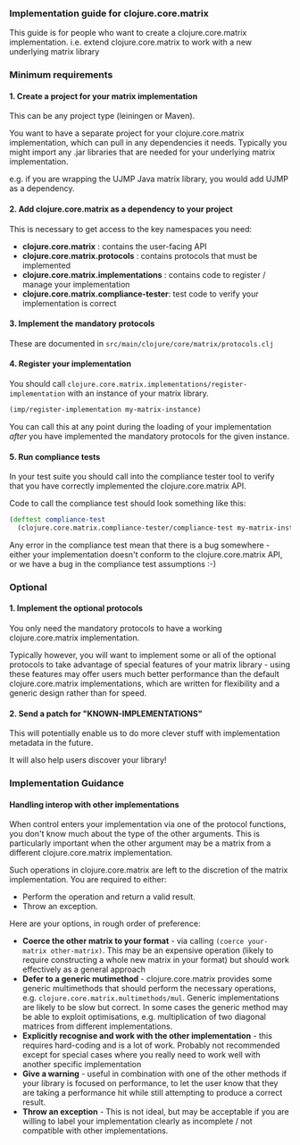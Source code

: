 ### Implementation guide for clojure.core.matrix

This guide is for people who want to create a clojure.core.matrix implementation.
i.e. extend clojure.core.matrix to work with a new underlying matrix library


### Minimum requirements

#### 1. Create a project for your matrix implementation

This can be any project type (leiningen or Maven).

You want to have a separate project for your clojure.core.matrix implementation, which can pull in 
any dependencies it needs. Typically you might import any .jar libraries that are needed
for your underlying matrix implementation.

e.g. if you are wrapping the UJMP Java matrix library, you would add UJMP as a dependency.

#### 2. Add clojure.core.matrix as a dependency to your project

This is necessary to get access to the key namespaces you need:

 - **clojure.core.matrix** : contains the user-facing API
 - **clojure.core.matrix.protocols** : contains protocols that must be implemented
 - **clojure.core.matrix.implementations** : contains code to register / manage your implementation
 - **clojure.core.matrix.compliance-tester**: test code to verify your implementation is correct
 
#### 3. Implement the mandatory protocols

These are documented in `src/main/clojure/core/matrix/protocols.clj`

#### 4. Register your implementation

You should call `clojure.core.matrix.implementations/register-implementation` with an instance of your matrix library.

```clojure
(imp/register-implementation my-matrix-instance)
```

You can call this at any point during the loading of your implementation *after* you have
implemented the mandatory protocols for the given instance.

#### 5. Run compliance tests

In your test suite you should call into the compliance tester tool to verify that you have correctly
implemented the clojure.core.matrix API.

Code to call the compliance test should look something like this:

```clojure
(deftest compliance-test
  (clojure.core.matrix.compliance-tester/compliance-test my-matrix-instance)) 
```

Any error in the compliance test mean that there is a bug somewhere - either your implementation
doesn't conform to the clojure.core.matrix API, or we have a bug in the compliance test assumptions :-)

### Optional

#### 1. Implement the optional protocols

You only need the mandatory protocols to have a working clojure.core.matrix implementation.

Typically however, you will want to implement some or all of the optional protocols to 
take advantage of special features of your matrix library - using these features may offer
users much better performance than the default clojure.core.matrix implementations, which are 
written for flexibility and a generic design rather than for speed.

#### 2. Send a patch for "KNOWN-IMPLEMENTATIONS"

This will potentially enable us to do more clever stuff with implementation metadata 
in the future.

It will also help users discover your library! 


### Implementation Guidance

#### Handling interop with other implementations

When control enters your implementation via one of the protocol functions, you don't know much
about the type of the other arguments. This is particularly important when the other argument
may be a matrix from a different clojure.core.matrix implementation.

Such operations in clojure.core.matrix are left to the discretion of the matrix implementation. You are required to 
either:

- Perform the operation and return a valid result.
- Throw an exception.

Here are your options, in rough order of preference:

 - **Coerce the other matrix to your format** - via calling `(coerce your-matrix other-matrix)`. This
 may be an expensive operation (likely to require constructing a whole new matrix in your format) but 
 should work effectively as a general approach
 - **Defer to a generic mutimethod** - clojure.core.matrix provides some generic multimethods that should perform 
 the necessary operations, e.g. `clojure.core.matrix.multimethods/mul`. Generic implementations are likely to be slow but correct. 
 In some cases the generic method may be able to exploit optimisations, e.g. multiplication of two diagonal matrices from different implementations.
 - **Explicitly recognise and work with the other implementation** - this requires hard-coding and is a lot of work.
 Probably not recommended except for special cases where you really need to work well with another specific implementation
 - **Give a warning** - useful in combination with one of the other methods if your library is focused on performance,
 to let the user know that they are taking a performance hit while still attempting to produce a correct result.
 - **Throw an exception** - This is not ideal, but may be acceptable if you are willing
 to label your implementation clearly as incomplete / not compatible with other implementations.



 

